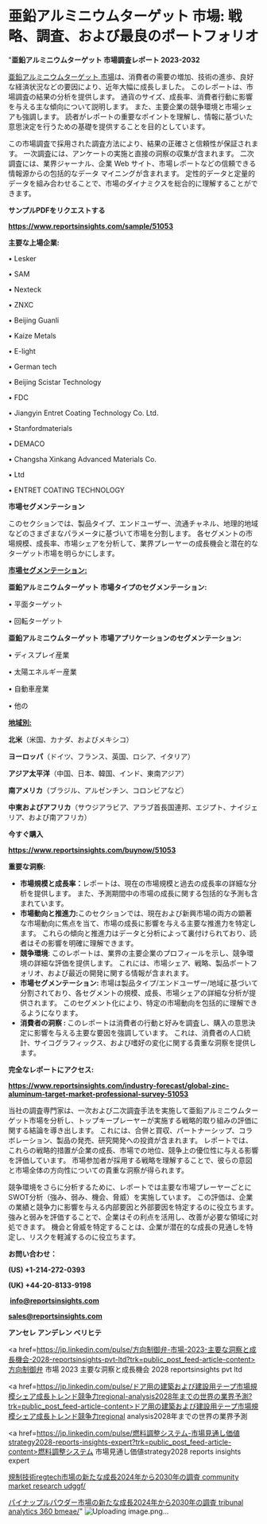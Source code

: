 # 亜鉛アルミニウムターゲット 市場: 戦略、調査、および最良のポートフォリオ

"<strong>亜鉛アルミニウムターゲット 市場調査レポート 2023-2032</strong>

<a href=https://www.reportsinsights.com/sample/51053>亜鉛アルミニウムターゲット 市場</a>は、消費者の需要の増加、技術の進歩、良好な経済状況などの要因により、近年大幅に成長しました。 このレポートは、市場調査の結果の分析を提供します。 通貨のサイズ、成長率、消費者行動に影響を与える主な傾向について説明します。 また、主要企業の競争環境と市場シェアも強調します。 読者がレポートの重要なポイントを理解し、情報に基づいた意思決定を行うための基礎を提供することを目的としています。

この市場調査で採用された調査方法により、結果の正確さと信頼性が保証されます。 一次調査には、アンケートの実施と直接の洞察の収集が含まれます。 二次調査には、業界ジャーナル、企業 Web サイト、市場レポートなどの信頼できる情報源からの包括的なデータ マイニングが含まれます。 定性的データと定量的データを組み合わせることで、市場のダイナミクスを総合的に理解することができます。

<strong><b>サンプルPDFをリクエストする</b></strong>

<a href=https://www.reportsinsights.com/sample/51053><strong><u>https://www.reportsinsights.com/sample/51053</u></strong></a>

<strong>主要な上場企業:</strong>

• Lesker

• SAM

• Nexteck

• ZNXC

• Beijing Guanli

• Kaize Metals

• E-light

• German tech

• Beijing Scistar Technology

• FDC

• Jiangyin Entret Coating Technology Co.  Ltd.

• Stanfordmaterials

• DEMACO

• Changsha Xinkang Advanced Materials Co.

• Ltd

• ENTRET COATING TECHNOLOGY

<strong>市場セグメンテーション</strong>

このセクションでは、製品タイプ、エンドユーザー、流通チャネル、地理的地域などのさまざまなパラメータに基づいて市場を分割します。 各セグメントの市場規模、成長率、市場シェアを分析して、業界プレーヤーの成長機会と潜在的なターゲット市場を明らかにします。

<strong><u>市場セグメンテーション</u></strong><strong><u>:</u></strong>

<strong>亜鉛アルミニウムターゲット 市場タイプのセグメンテーション:</strong>

• 平面ターゲット

• 回転ターゲット

<strong>亜鉛アルミニウムターゲット 市場アプリケーションのセグメンテーション:</strong>

• ディスプレイ産業

• 太陽エネルギー産業

• 自動車産業

• 他の

<strong><u>地域別</u></strong><strong><u>:</u></strong>

<strong>北米</strong>（米国、カナダ、およびメキシコ）

<strong>ヨーロッパ</strong>（ドイツ、フランス、英国、ロシア、イタリア）

<strong>アジア太平洋</strong>（中国、日本、韓国、インド、東南アジア）

<strong>南アメリカ</strong>（ブラジル、アルゼンチン、コロンビアなど）

<strong>中東およびアフリカ</strong>（サウジアラビア、アラブ首長国連邦、エジプト、ナイジェリア、および南アフリカ）

<strong>今すぐ購入</strong>

<a href=https://www.reportsinsights.com/buynow/51053><strong><u>https://www.reportsinsights.com/buynow/51053</u></strong></a>

<strong>重要な洞察:</strong>
<ul>
  <li><strong>市場規模と成長率：</strong>レポートは、現在の市場規模と過去の成長率の詳細な分析を提供します。 また、予測期間中の市場の成長に関する包括的な予測も含まれています。</li>
  <li><strong>市場動向と推進力:</strong>このセクションでは、現在および新興市場の両方の顕著な市場動向に焦点を当て、市場の成長に影響を与える主要な推進力を特定します。 これらの傾向と推進力はデータと分析によって裏付けられており、読者はその影響を明確に理解できます。</li>
  <li><strong>競争環境</strong>: このレポートは、業界の主要企業のプロフィールを示し、競争環境の詳細な評価を提供します。 これには、市場シェア、戦略、製品ポートフォリオ、および最近の開発に関する情報が含まれます。</li>
  <li><strong>市場セグメンテーション: </strong>市場は製品タイプ/エンドユーザー/地域に基づいて分割されており、各セグメントの規模、成長、市場シェアの詳細な分析が提供されます。 このセグメント化により、特定の市場動向を包括的に理解できるようになります。</li>
  <li><strong>消費者の洞察 : </strong>このレポートは消費者の行動と好みを調査し、購入の意思決定に影響を与える主要な要因を強調しています。 これは、消費者の人口統計、サイコグラフィックス、および嗜好の変化に関する貴重な洞察を提供します。</li>
</ul>
<strong>完全なレポートにアクセス:</strong>

<a href=https://www.reportsinsights.com/industry-forecast/global-zinc-aluminum-target-market-professional-survey-51053><strong><u><b>https://www.reportsinsights.com/industry-forecast/global-zinc-aluminum-target-market-professional-survey-51053</b></u></strong></a>

当社の調査専門家は、一次および二次調査手法を実施して亜鉛アルミニウムターゲット市場を分析し、トップキープレーヤーが実施する戦略的取り組みの評価に関する結論を導き出します。 これには、合併と買収、パートナーシップ、コラボレーション、製品の発売、研究開発への投資が含まれます。 レポートでは、これらの戦略的措置が企業の成長、市場での地位、競争上の優位性に与える影響を評価しています。 市場参加者が採用する戦略を理解することで、彼らの意図と市場全体の方向性についての貴重な洞察が得られます。

競争環境をさらに分析するために、レポートでは主要な市場プレーヤーごとにSWOT分析（強み、弱み、機会、脅威）を実施しています。 この評価は、企業の業績と競争力に影響を与える内部要因と外部要因を特定するのに役立ちます。 強みと弱みを評価することで、企業はその利点を活用し、改善が必要な領域に対処できます。 機会と脅威を特定することは、企業が潜在的な成長の見通しを特定し、リスクを軽減するのに役立ちます。

<strong>お問い合わせ：</strong>

<strong>(US) +1-214-272-0393</strong>

<strong>(UK) +44-20-8133-9198</strong>

<strong> </strong><a href=info@reportsinsights.com><strong><u>info@reportsinsights.com</u></strong></a>

<a href=sales@reportsinsights.com><strong><u>sales@reportsinsights.com</u></strong></a>

<strong>アンセレ アンデレン ベリヒテ</strong>

<a href=https://jp.linkedin.com/pulse/方向制御弁-市場-2023-主要な洞察と成長機会-2028-reportsinsights-pvt-ltd?trk=public_post_feed-article-content>方向制御弁 市場 2023 主要な洞察と成長機会 2028 reportsinsights pvt ltd</a>

<a href=https://jp.linkedin.com/pulse/ドア用の建築および建設用テープ市場規模シェア成長トレンド競争力regional-analysis2028年までの世界の業界予測?trk=public_post_feed-article-content>ドア用の建築および建設用テープ市場規模シェア成長トレンド競争力regional analysis2028年までの世界の業界予測</a>

<a href=https://jp.linkedin.com/pulse/燃料調整システム-市場見通し価値strategy2028-reports-insights-expert?trk=public_post_feed-article-content>燃料調整システム 市場見通し価値strategy2028 reports insights expert</a>

<a href=https://www.linkedin.com/pulse/規制技術regtech市場の新たな成長2024年から2030年の調査-community-market-research-udggf/>規制技術regtech市場の新たな成長2024年から2030年の調査 community market research udggf/</a>

<a href=https://www.linkedin.com/pulse/パイナップルパウダー市場の新たな成長2024年から2030年の調査-tribunal-analytics-360-bmeae/>パイナップルパウダー市場の新たな成長2024年から2030年の調査 tribunal analytics 360 bmeae/</a>"
![Uploading image.png…]()
